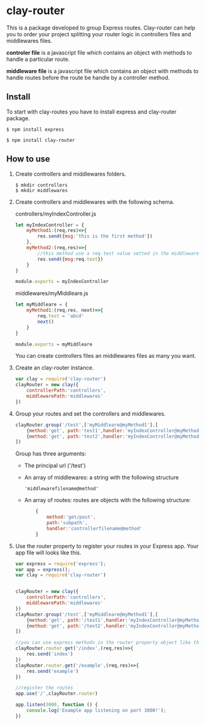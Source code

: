 # clay-router
This is a package developed to group Express routes. Clay-router can help you to order your project splitting your router logic in controllers files and middlewares files.


**controler file** is a  javascript file which contains an object with methods to handle a particular route.


**middleware file** is a javascript file which contains an object with methods  to handle  routes before the route be handle by a controller method.




## Install

To start with clay-routes you have to install express and clay-router package.
```
$ npm install express

$ npm install clay-router
```
## How to use

1. Create  controllers and middlewares folders.

	```
	$ mkdir controllers
	$ mkdir middlewares
	```
2. Create  controllers and middlewares with the following schema.

	controllers/myIndexController.js

	```javascript
	let myIndexController = {
		myMethod1:(req,res)=>{
			res.send({msg:'this is the first method'})
		},
		myMethod2:(req,res)=>{
			//this method use a req.test value setted in the middleware file
			res.send({msg:req.test})
		}
	}

	module.exports = myIndexController
	```
	middlewares/myMiddleare.js

	```javascript
	let myMiddleare = {
		myMethod1:(req,res, next)=>{
			req.test = 'abcd'
			next()
		}
	}

	module.exports = myMiddleare
	```
	You can create controllers files an middlewares files as many  you want.

3. Create  an clay-router  instance.
	
	```javascript
	var clay = require('clay-router')
	clayRouter = new clay({
		controllerPath:'controllers',
		middlewarePath:'middlewares'
	})

	```

4. Group your routes and set the  controllers and middlewares.

	```javascript
	clayRouter.group('/test',['myMiddleare@myMethod1'],[
		{method:'get', path:'test1',handler:'myIndexController@myMethod1'},
		{method:'get', path:'test2',handler:'myIndexController@myMethod2'}
	])

	```

	Group has three arguments:

	- The principal  url ('/test')

	- An array of middlewares: a string with the following structure 	
		```
		'middlewarefilename@method'
		```

	- An array of routes: routes are objects with the following structure:


		```javascript
			{
				method:'get/post', 
				path:'subpath',
				handler:'controllerfilename@method'
			}
		```
5. Use the router property  to register your routes in your Express app. Your app file will looks like this.

	```javascript
	var express = require('express');
	var app = express();
	var clay = require('clay-router')


	clayRouter = new clay({
		controllerPath:'controllers',
		middlewarePath:'middlewares'
	})
	clayRouter.group('/test',['myMiddleare@myMethod1'],[
		{method:'get', path:'/test1',handler:'myIndexController@myMethod1'},
		{method:'get', path:'/test2',handler:'myIndexController@myMethod2'}
	])

	//you can use express methods in the router property object like that
	clayRouter.router.get('/index',(req,res)=>{
		res.send('index')
	})
	clayRouter.router.get('/example',(req,res)=>{
		res.send('example')
	})

	//register the routes
	app.use('/',clayRouter.router)

	app.listen(3000, function () {
		console.log('Example app listening on port 3000!');
	})
```
